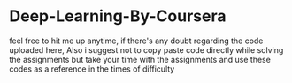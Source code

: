# Deep-Learning-By-Coursera
feel free to hit me up anytime, if there's any doubt regarding the code uploaded here, Also i suggest not to copy paste code directly while solving the assignments but take your time with the assignments and use these codes as a reference in the times of difficulty
